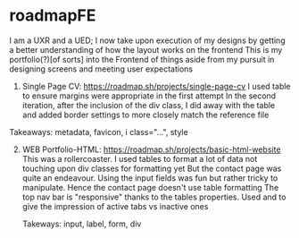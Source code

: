 # roadmapFE
I am a UXR and a UED; I now take upon execution of my designs by getting a better understanding of how the layout works on the frontend
This is my portfolio(?)[of sorts] into the Frontend of things aside from my pursuit in designing screens and meeting user expectations

1. Single Page CV: https://roadmap.sh/projects/single-page-cv
  I used table to ensure margins were appropriate in the first attempt
  In the second iteration, after the inclusion of the div class, I did away with the table and added border settings to more closely match the reference file

  Takeaways: metadata, favicon, i class="...", style

2. WEB Portfolio-HTML: https://roadmap.sh/projects/basic-html-website
   This was a rollercoaster. I used tables to format a lot of data not touching upon div classes for formatting yet
   But the contact page was quite an endeavour. Using the input fields was fun but rather tricky to manipulate. Hence the contact page doesn't use table formatting
   The top nav bar is "responsive" thanks to the tables properties. Used <th> and <td> to give the impression of active tabs vs inactive ones
   
   Takeways: input, label, form, div
